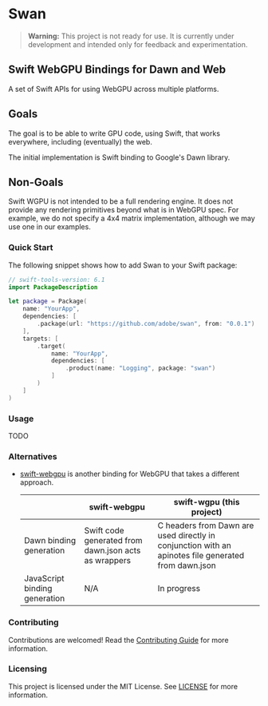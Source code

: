 # Swan
> **Warning:** This project is not ready for use. It is currently under development and intended only for feedback and experimentation.

## Swift WebGPU Bindings for Dawn and Web

A set of Swift APIs for using WebGPU across multiple platforms.

## Goals

The goal is to be able to write GPU code, using Swift, that works everywhere, including
(eventually) the web.

The initial implementation is Swift binding to Google's Dawn library.

## Non-Goals

Swift WGPU is not intended to be a full rendering engine. It does not provide any
rendering primitives beyond what is in WebGPU spec. For example, we do not specify a 4x4
matrix implementation, although we may use one in our examples.

### Quick Start

The following snippet shows how to add Swan to your Swift package:

```swift
// swift-tools-version: 6.1
import PackageDescription

let package = Package(
    name: "YourApp",
    dependencies: [
        .package(url: "https://github.com/adobe/swan", from: "0.0.1")
    ],
    targets: [
        .target(
            name: "YourApp",
            dependencies: [
                .product(name: "Logging", package: "swan")
            ]
        )
    ]
)
```

### Usage

TODO

### Alternatives

- [swift-webgpu](https://git.corp.adobe.com/thirdparty/swift-webgpu) is another binding
  for WebGPU that takes a different approach.

  |                               | swift-webgpu                                         | swift-wgpu (this project)                                                                           |
  | ----------------------------- | ---------------------------------------------------- | --------------------------------------------------------------------------------------------------- |
  | Dawn binding generation       | Swift code generated from dawn.json acts as wrappers | C headers from Dawn are used directly in conjunction with an apinotes file generated from dawn.json |
  | JavaScript binding generation | N/A                                                  | In progress                                                                                         |

### Contributing

Contributions are welcomed! Read the [Contributing Guide](./.github/CONTRIBUTING.md) for more information.

### Licensing

This project is licensed under the MIT License. See [LICENSE](LICENSE) for more information.
